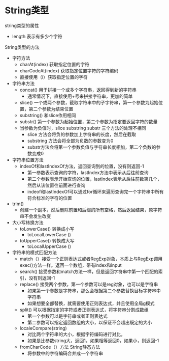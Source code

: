 # String类型

string类型的属性

* length 表示有多少个字符

String类型的方法

* 字符方法
  * charAt\(index\) 获取指定位置的字符
  * charCodeAt\(index\) 获取指定位置字符的字符编码
  * 直接使用（i）获取指定位置的字符
* 字符串方法
  * concat\(\) 用于拼接一个或多个字符串，返回得到新的字符串
    * 通常情况下，直接使用+号来拼接字符串，更加的简单
  * slice\(\) 一个或两个参数，截取字符串中的子字符串，第一个参数为起始位置，第二个参数为结束位置
  * substring\(\) 和slice作用相同
  * substr\(\) 第一个参数为起始位置，第二个参数为指定要返回字符的数量
  * 当参数为负值时，slice substring substr 三个方法的处理不相同
    * slice 方法会将负的参数加上字符串的长度，然后在截取
    * substring 方法会将全部为负数的参数变为0
    * substr方法会将第一个参数负值与字符串长度相加，第二个负数的参数变成0
* 字符串位置方法
  * indexOf和lastIndexOf方法，返回查询到的位置，没有则返回-1
    * 第一参数表示查询的字符，lastIndex方法中表示从后往前查询
    * 第二个参数表示开始查询的位置，lastIndex表示从后往前数第几个，然后从该位置往前面进行查询
    * indeof和lastIndexOf可以通过for循环来遍历查询完一个字符串中所有符合标准的字符的位置
* trim\(\) 
  * 创建一个副本，然后删除前置和后缀的所有空格，然后返回结果，原字符串不会发生改变
* 大小写转换方法
  * toLowerCase\(\) 转换成小写
    * toLocalLowerCase \(\)
  * toUpperCase\(\) 转换成大写
    * toLocalUpperCase \(\)
* 字符串的模式匹配方法
  * match（）接受一个正则表达式或者RegExp对象，本质上与RegExp调用exec\(\)方法一样。返回一个数组，带有index和input
  * search\(\) 接受参数和match方法一样，但是返回字符串中第一个匹配的索引，没有则返回-1
  * replace\(\) 接受两个参数，第一个参数可以是reg对象，也可以是字符串
    * 如果第一个参数是字符串，那么会根据第二个参数替换目标字符串中字符串
    * 如果想要全部替换，就需要使用正则表达式，并且使用全局g模式
  * split\(\) 可以根据指定的字符或者正则表达式，将字符串分割成数组
    * 第一个参数可以是字符串或者正则表达式
    * 第二参数可以指定返回数组的大小，以保证不会超出既定的大小
  * localeCompare\(string\)
    * 对比两个字符串的大小，根据字符编码进行对比，
    * 如果是比参数string大，返回1，如果相等返回0，如果小，则返回-1
  * fromCharCode（）方法 String静态方法
    * 将参数中的字符编码合并成一个字符串



